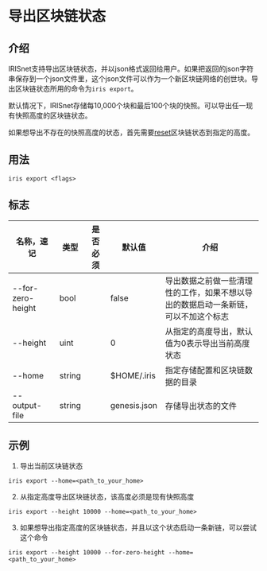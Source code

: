 # 导出区块链状态

## 介绍

IRISnet支持导出区块链状态，并以json格式返回给用户。如果把返回的json字符串保存到一个json文件里，这个json文件可以作为一个新区块链网络的创世块。导出区块链状态所用的命令为`iris export`。

默认情况下，IRISnet存储每10,000个块和最后100个块的快照。可以导出任一现有快照高度的区块链状态。

如果想导出不存在的快照高度的状态，首先需要[reset](reset.md)区块链状态到指定的高度。

## 用法

```
iris export <flags>
```

## 标志

| 名称，速记            | 类型   | 是否必须 | 默认值        | 介绍                                                                 |
| ------------------- | -----  | ------ | ------------ | -------------------------------------------------------------------- |
| --for-zero-height   | bool   |        | false        | 导出数据之前做一些清理性的工作，如果不想以导出的数据启动一条新链，可以不加这个标志 |
| --height            | uint   |        | 0            | 从指定的高度导出，默认值为0表示导出当前高度状态                              |	
| --home              | string |        | $HOME/.iris  | 指定存储配置和区块链数据的目录                                            |
| --output-file       | string |        | genesis.json | 存储导出状态的文件                                                      |

## 示例

1. 导出当前区块链状态
```
iris export --home=<path_to_your_home>
```

2. 从指定高度导出区块链状态，该高度必须是现有快照高度
```
iris export --height 10000 --home=<path_to_your_home>
```

3. 如果想导出指定高度的区块链状态，并且以这个状态启动一条新链，可以尝试这个命令
```
iris export --height 10000 --for-zero-height --home=<path_to_your_home>
```